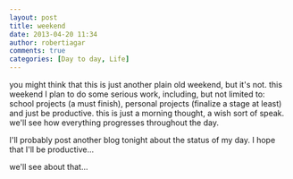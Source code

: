 ```yaml
---
layout: post
title: weekend
date: 2013-04-20 11:34
author: robertiagar
comments: true
categories: [Day to day, Life]
---
```

<p dir="ltr">you might think that this is just another plain old weekend, but it's not. this weekend I plan to do some serious work, including, but not limited to: school projects (a must finish), personal projects (finalize a stage at least) and just be productive. this is just a morning thought, a wish sort of speak. we'll see how everything progresses throughout the day.</p><p dir="ltr">I'll probably post another blog tonight about the status of my day. I hope that I'll be productive... </p><p dir="ltr">we'll see about that...</p>
